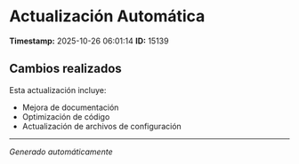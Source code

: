 # Actualización Automática

**Timestamp:** 2025-10-26 06:01:14
**ID:** 15139

## Cambios realizados

Esta actualización incluye:
- Mejora de documentación
- Optimización de código
- Actualización de archivos de configuración

---
*Generado automáticamente*
